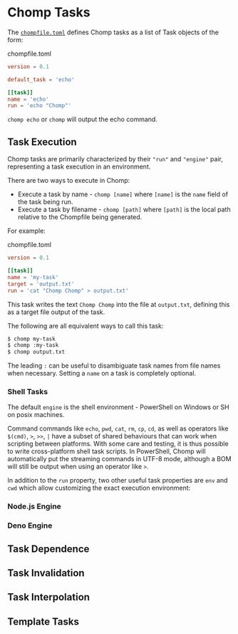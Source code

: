 # Chomp Tasks

The [`chompfile.toml`](chompfile.md) defines Chomp tasks as a list of Task objects of the form:

chompfile.toml
```toml
version = 0.1

default_task = 'echo'

[[task]]
name = 'echo'
run = 'echo "Chomp"'
```

`chomp echo` or `chomp` will output the echo command.

## Task Execution

Chomp tasks are primarily characterized by their `"run"` and `"engine"` pair, representing a task execution in an environment.

There are two ways to execute in Chomp:

* Execute a task by name - `chomp [name]` where `[name]` is the `name` field of the task being run.
* Execute a task by filename - `chomp [path]` where `[path]` is the local path relative to the Chompfile being generated.

For example:

chompfile.toml
```toml
version = 0.1

[[task]]
name = 'my-task'
target = 'output.txt'
run = 'cat "Chomp Chomp" > output.txt'
```

This task writes the text `Chomp Chomp` into the file at `output.txt`, defining this as a target file output of the task.

The following are all equivalent ways to call this task:

```sh
$ chomp my-task
$ chomp :my-task
$ chomp output.txt
```

The leading `:` can be useful to disambiguate task names from file names when necessary. Setting a `name` on a task is completely optional.

### Shell Tasks

The default `engine` is the shell environment - PowerShell on Windows or SH on posix machines.

Command commands like `echo`, `pwd`, `cat`, `rm`, `cp`, `cd`, as well as operators like `$(cmd)`, `>`, `>>`, `|` have a subset of shared behaviours that can work when scripting between platforms. With some care and testing, it is thus possible to write cross-platform shell task scripts. In PowerShell, Chomp will automatically put the streaming commands in UTF-8 mode, although a BOM will still be output when using an operator like `>`.

In addition to the `run` property, two other useful task properties are `env` and `cwd` which allow customizing the exact execution environment:



### Node.js Engine

### Deno Engine

## Task Dependence

## Task Invalidation

## Task Interpolation

## Template Tasks

